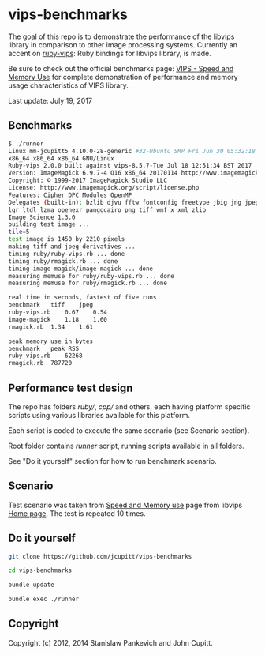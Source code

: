 # vips-benchmarks

The goal of this repo is to demonstrate the performance of the libvips
library in comparison to other image processing systems. Currently an accent
on [ruby-vips](https://github.com/jcupitt/ruby-vips): Ruby bindings for
libvips library, is made.

Be sure to check out the official benchmarks page: [VIPS - Speed and Memory
Use](https://github.com/jcupitt/libvips/wiki/Speed-and-memory-use)
for complete demonstration of performance and memory usage characteristics
of VIPS library.

Last update: July 19, 2017

## Benchmarks

```bash
$ ./runner 
Linux mm-jcupitt5 4.10.0-28-generic #32-Ubuntu SMP Fri Jun 30 05:32:18 UTC 2017
x86_64 x86_64 x86_64 GNU/Linux
Ruby-vips 2.0.0 built against vips-8.5.7-Tue Jul 18 12:51:34 BST 2017
Version: ImageMagick 6.9.7-4 Q16 x86_64 20170114 http://www.imagemagick.org
Copyright: © 1999-2017 ImageMagick Studio LLC
License: http://www.imagemagick.org/script/license.php
Features: Cipher DPC Modules OpenMP 
Delegates (built-in): bzlib djvu fftw fontconfig freetype jbig jng jpeg lcms
lqr ltdl lzma openexr pangocairo png tiff wmf x xml zlib
Image Science 1.3.0
building test image ...
tile=5
test image is 1450 by 2210 pixels
making tiff and jpeg derivatives ...
timing ruby/ruby-vips.rb ... done
timing ruby/rmagick.rb ... done
timing image-magick/image-magick ... done
measuring memuse for ruby/ruby-vips.rb ... done
measuring memuse for ruby/rmagick.rb ... done

real time in seconds, fastest of five runs
benchmark	tiff	jpeg
ruby-vips.rb	0.67	0.54	
image-magick	1.18	1.60	
rmagick.rb	1.34	1.61	

peak memory use in bytes
benchmark	peak RSS
ruby-vips.rb	62268
rmagick.rb	787720
```

## Performance test design

The repo has folders _ruby/_, _cpp/_ and others, each having platform
specific scripts using various libraries available for this platform.

Each script is coded to execute the same scenario (see Scenario section).

Root folder contains _runner_ script, running
scripts available in all folders.

See "Do it yourself" section for how to run benchmark scenario.

## Scenario

Test scenario was taken from [Speed and Memory
use](https://github.com/jcupitt/libvips/wiki/Speed-and-memory-use)
page from libvips [Home
page](https://jcupitt.github.io/libvips/). The test is
repeated 10 times. 

## Do it yourself

```bash
git clone https://github.com/jcupitt/vips-benchmarks

cd vips-benchmarks

bundle update

bundle exec ./runner 
```

## Copyright

Copyright (c) 2012, 2014 Stanislaw Pankevich and John Cupitt.


